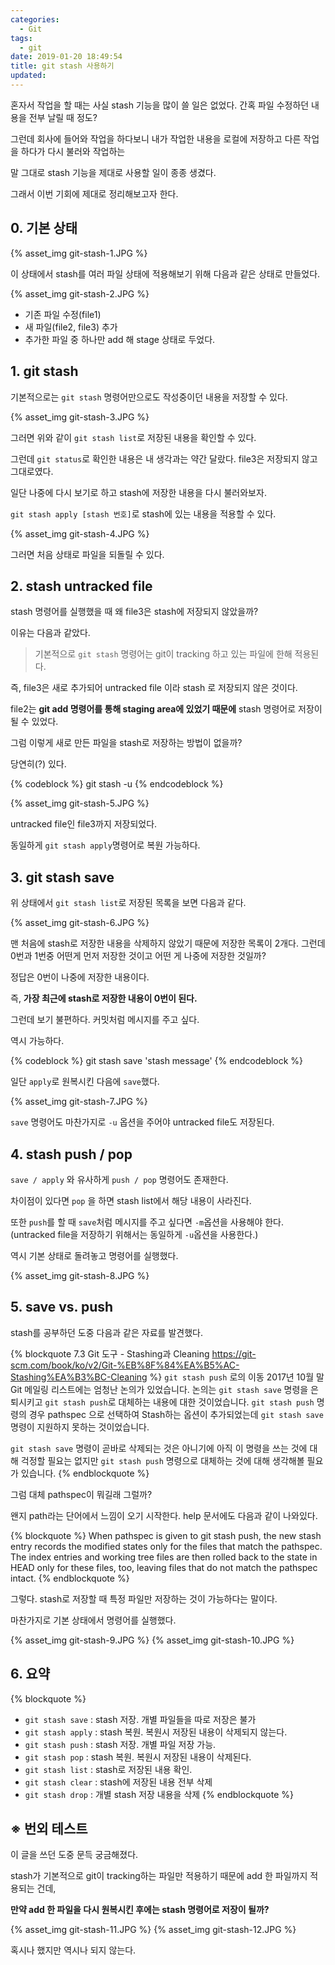 ```yaml
---
categories:
  - Git
tags:
  - git
date: 2019-01-20 18:49:54
title: git stash 사용하기
updated:
---
```


혼자서 작업을 할 때는 사실 stash 기능을 많이 쓸 일은 없었다. 간혹 파일 수정하던 내용을 전부 날릴 때 정도?

그런데 회사에 들어와 작업을 하다보니 내가 작업한 내용을 로컬에 저장하고 다른 작업을 하다가 다시 불러와 작업하는

말 그대로 stash 기능을 제대로 사용할 일이 종종 생겼다.

그래서 이번 기회에 제대로 정리해보고자 한다.

## 0. 기본 상태

{% asset_img git-stash-1.JPG %}

이 상태에서 stash를 여러 파일 상태에 적용해보기 위해 다음과 같은 상태로 만들었다.

{% asset_img git-stash-2.JPG %}

* 기존 파일 수정(file1)
* 새 파일(file2, file3) 추가
* 추가한 파일 중 하나만 add 해 stage 상태로 두었다.

## 1. git stash

기본적으로는 <code>git stash</code> 명령어만으로도 작성중이던 내용을 저장할 수 있다.

{% asset_img git-stash-3.JPG %}

그러면 위와 같이 `git stash list`로 저장된 내용을 확인할 수 있다.

그런데 `git status`로 확인한 내용은 내 생각과는 약간 달랐다. file3은 저장되지 않고 그대로였다.

일단 나중에 다시 보기로 하고 stash에 저장한 내용을 다시 불러와보자.

`git stash apply [stash 번호]`로 stash에 있는 내용을 적용할 수 있다.

{% asset_img git-stash-4.JPG %}

그러면 처음 상태로 파일을 되돌릴 수 있다.

## 2. stash untracked file

stash 명령어를 실행했을 때 왜 file3은 stash에 저장되지 않았을까?

이유는 다음과 같았다.

> 기본적으로 `git stash` 명령어는 git이 tracking 하고 있는 파일에 한해 적용된다.

즉, file3은 새로 추가되어 untracked file 이라 stash 로 저장되지 않은 것이다.

file2는 **git add 명령어를 통해 staging area에 있었기 때문에** stash 명령어로 저장이 될 수 있었다.

그럼 이렇게 새로 만든 파일을 stash로 저장하는 방법이 없을까?

당연히(?) 있다.

{% codeblock %}
  git stash -u
{% endcodeblock %}

{% asset_img git-stash-5.JPG %}

untracked file인 file3까지 저장되었다.

동일하게 `git stash apply`명령어로 복원 가능하다.

## 3. git stash save

위 상태에서 `git stash list`로 저장된 목록을 보면 다음과 같다.

{% asset_img git-stash-6.JPG %}

맨 처음에 stash로 저장한 내용을 삭제하지 않았기 때문에 저장한 목록이 2개다. 그런데 0번과 1번중 어떤게 먼저 저장한 것이고 어떤 게 나중에 저장한 것일까?

정답은 0번이 나중에 저장한 내용이다.

즉, **가장 최근에 stash로 저장한 내용이 0번이 된다.**

그런데 보기 불편하다. 커밋처럼 메시지를 주고 싶다.

역시 가능하다.

{% codeblock %}
  git stash save 'stash message'
{% endcodeblock %}

일단 `apply`로 원복시킨 다음에 `save`했다.

{% asset_img git-stash-7.JPG %}

`save` 명령어도 마찬가지로 `-u` 옵션을 주어야 untracked file도 저장된다.

## 4. stash push / pop

`save / apply` 와 유사하게 `push / pop` 명령어도 존재한다.

차이점이 있다면 `pop` 을 하면 stash list에서 해당 내용이 사라진다.

또한 `push`를 할 때 `save`처럼 메시지를 주고 싶다면 `-m`옵션을 사용해야 한다.
(untracked file을 저장하기 위해서는 동일하게 `-u`옵션을 사용한다.)

역시 기본 상태로 돌려놓고 명령어를 실행했다.

{% asset_img git-stash-8.JPG %}

## 5. save vs. push

stash를 공부하던 도중 다음과 같은 자료를 발견했다.

{% blockquote 7.3 Git 도구 - Stashing과 Cleaning https://git-scm.com/book/ko/v2/Git-%EB%8F%84%EA%B5%AC-Stashing%EA%B3%BC-Cleaning %}
`git stash push` 로의 이동
2017년 10월 말 Git 메일링 리스트에는 엄청난 논의가 있었습니다. 논의는 `git stash save` 명령을 은퇴시키고 `git stash push`로 대체하는 내용에 대한 것이었습니다.
`git stash push` 명령의 경우 pathspec 으로 선택하여 Stash하는 옵션이 추가되었는데 `git stash save` 명령이 지원하지 못하는 것이었습니다.

`git stash save` 명령이 곧바로 삭제되는 것은 아니기에 아직 이 명령을 쓰는 것에 대해 걱정할 필요는 없지만 `git stash push` 명령으로 대체하는 것에 대해 생각해볼 필요가 있습니다.
{% endblockquote %}

그럼 대체 pathspec이 뭐길래 그럴까?

왠지 path라는 단어에서 느낌이 오기 시작한다. help 문서에도 다음과 같이 나와있다.

{% blockquote %}
  When pathspec is given to git stash push, the new stash entry records the modified states only for the files that match the pathspec. The index entries and working tree files are then rolled back to the state in HEAD only for these files, too, leaving files that do not match the pathspec intact.
{% endblockquote %}

그렇다. stash로 저장할 때 특정 파일만 저장하는 것이 가능하다는 말이다.

마찬가지로 기본 상태에서 명령어를 실행했다.

{% asset_img git-stash-9.JPG %}
{% asset_img git-stash-10.JPG %}

## 6. 요약

{% blockquote %}
  * `git stash save` : stash 저장. 개별 파일들을 따로 저장은 불가
  * `git stash apply` : stash 복원. 복원시 저장된 내용이 삭제되지 않는다.
  * `git stash push` : stash 저장. 개별 파일 저장 가능.
  * `git stash pop` : stash 복원. 복원시 저장된 내용이 삭제된다.
  * `git stash list` : stash로 저장된 내용 확인.
  * `git stash clear` : stash에 저장된 내용 전부 삭제
  * `git stash drop` : 개별 stash 저장 내용을 삭제
{% endblockquote %}

## ※ 번외 테스트

이 글을 쓰던 도중 문득 궁금해졌다.

stash가 기본적으로 git이 tracking하는 파일만 적용하기 때문에 add 한 파일까지 적용되는 건데,

**만약 add 한 파일을 다시 원복시킨 후에는 stash 명령어로 저장이 될까?**

{% asset_img git-stash-11.JPG %}
{% asset_img git-stash-12.JPG %}

혹시나 했지만 역시나 되지 않는다.